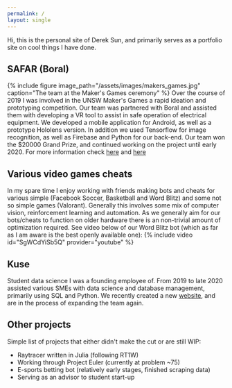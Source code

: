 ```yaml
---
permalink: /
layout: single
---
```

Hi, this is the personal site of Derek Sun, and primarily serves as a portfolio site on cool things I have done. 
## SAFAR (Boral)
{% include figure image_path="/assets/images/makers_games.jpg" caption="The team at the Maker's Games ceremony" %}
Over the course of 2019 I was involved in the UNSW Maker's Games a rapid ideation and prototyping competition. Our team was partnered with Boral and assisted them with developing a VR tool to assist in safe operation of electrical equipment. We developed a mobile application for Android, as well as a prototype Hololens version. In addition we used Tensorflow for image recognition, as well as Firebase and Python for our back-end. Our team won the $20000 Grand Prize, and continued working on the project until early 2020.
For more information check [here][Challeng] and [here][Newsroom]

## Various video games cheats

In my spare time I enjoy working with friends making bots and cheats for various simple (Facebook Soccer, Basketball and Word Blitz) and some not so simple games (Valorant). Generally this involves some mix of computer vision, reinforcement learning and automation. As we generally aim for our bots/cheats to function on older hardware there is an non-trivial amount of optimization required. 
See video below of our Word Blitz bot (which as far as I am aware is the best openly available one):
{% include video id="SgWCdYiSb5Q" provider="youtube" %}

## Kuse

Student data science I was a founding employee of. From 2019 to late 2020 assisted various SMEs with data science and database management, primarily using SQL and Python. We recently created a new [website][Kuse], and are in the process of expanding the team again.

## Other projects
Simple list of projects that either didn't make the cut or are still WIP:
 - Raytracer written in Julia (following RT1W)
 - Working through Project Euler (currently at problem ~75)
 - E-sports betting bot (relatively early stages, finished scraping data)
 - Serving as an advisor to student start-up
 



[Kuse]: http://kuse.careers/
[Challeng]: https://www.challeng.unsw.edu.au/past-winners-2019
[Newsroom]: https://newsroom.unsw.edu.au/news/science-tech/augmented-reality-system-designed-save-lives-industrial-plants-wins-maker-games